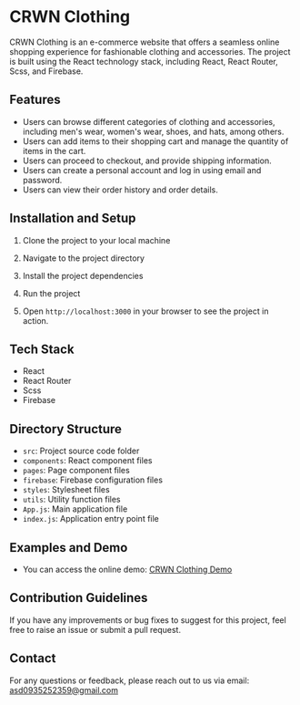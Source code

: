 # CRWN Clothing

CRWN Clothing is an e-commerce website that offers a seamless online shopping experience for fashionable clothing and accessories. The project is built using the React technology stack, including React, React Router, Scss, and Firebase.

## Features

- Users can browse different categories of clothing and accessories, including men's wear, women's wear, shoes, and hats, among others.
- Users can add items to their shopping cart and manage the quantity of items in the cart.
- Users can proceed to checkout, and provide shipping information.
- Users can create a personal account and log in using email and password.
- Users can view their order history and order details.

## Installation and Setup

1. Clone the project to your local machine


2. Navigate to the project directory


3. Install the project dependencies


4. Run the project


5. Open `http://localhost:3000` in your browser to see the project in action.

## Tech Stack

- React
- React Router
- Scss
- Firebase

## Directory Structure

- `src`: Project source code folder
- `components`: React component files
- `pages`: Page component files
- `firebase`: Firebase configuration files
- `styles`: Stylesheet files
- `utils`: Utility function files
- `App.js`: Main application file
- `index.js`: Application entry point file

## Examples and Demo

- You can access the online demo: [CRWN Clothing Demo](https://yuichen0207.github.io/crwn-clothing)

## Contribution Guidelines

If you have any improvements or bug fixes to suggest for this project, feel free to raise an issue or submit a pull request.

## Contact

For any questions or feedback, please reach out to us via email: asd0935252359@gmail.com
